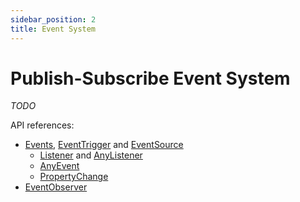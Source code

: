 ```yaml
---
sidebar_position: 2
title: Event System
---
```


# Publish-Subscribe Event System

*TODO*

API references:
  - [Events](/docs/api/workspace/interfaces/Events), [EventTrigger](/docs/api/workspace/interfaces/EventTrigger) and [EventSource](/docs/api/workspace/classes/EventSource)
    - [Listener](/docs/api/workspace/type-aliases/Listener) and [AnyListener](/docs/api/workspace/type-aliases/AnyListener)
    - [AnyEvent](/docs/api/workspace/interfaces/AnyEvent)
    - [PropertyChange](/docs/api/workspace/interfaces/PropertyChange)
  - [EventObserver](/docs/api/workspace/classes/EventObserver)
